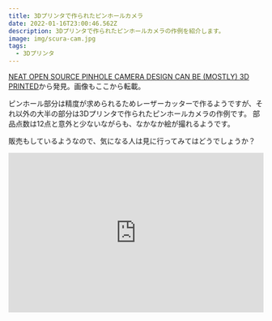 ```yaml
---
title: 3Dプリンタで作られたピンホールカメラ
date: 2022-01-16T23:00:46.562Z
description: 3Dプリンタで作られたピンホールカメラの作例を紹介します。
image: img/scura-cam.jpg
tags:
  - 3Dプリンタ
---
```

[NEAT OPEN SOURCE PINHOLE CAMERA DESIGN CAN BE (MOSTLY) 3D PRINTED](https://hackaday.com/2020/05/06/neat-open-source-pinhole-camera-design-can-be-mostly-3d-printed/)から発見。画像もここから転載。

ピンホール部分は精度が求められるためレーザーカッターで作るようですが、それ以外の大半の部分は3Dプリンタで作られたピンホールカメラの作例です。
部品点数は12点と意外と少ないながらも、なかなか絵が撮れるようです。

販売もしているようなので、気になる人は見に行ってみてはどうでしょうか？

<iframe width="100%" height="315" src="https://www.youtube.com/embed/k1yXkYRXpCo" title="YouTube video player" frameborder="0" allow="accelerometer; autoplay; clipboard-write; encrypted-media; gyroscope; picture-in-picture" allowfullscreen></iframe>